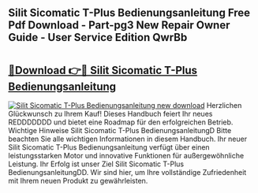 ## Silit Sicomatic T-Plus Bedienungsanleitung Free Pdf Download - Part-pg3 New Repair Owner Guide - User Service Edition QwrBb

# <h2><a href="http://df1oo3.blite.top/?on=Silit+Sicomatic+T-Plus+Bedienungsanleitung">🔗Download 👉🔴 Silit Sicomatic T-Plus Bedienungsanleitung</a></h2>

[![Silit Sicomatic T-Plus Bedienungsanleitung new download](https://i.imgur.com/lujVjoI.png)](http://df1oo3.blite.top/?on=Silit+Sicomatic+T-Plus+Bedienungsanleitung)
Herzlichen Glückwunsch zu Ihrem Kauf! Dieses Handbuch feiert Ihr neues REDDDDDDD und bietet eine Roadmap für den erfolgreichen Betrieb. Wichtige Hinweise Silit Sicomatic T-Plus BedienungsanleitungD Bitte beachten Sie alle wichtigen Informationen in diesem Handbuch. Ihr neuer Silit Sicomatic T-Plus Bedienungsanleitung verfügt über einen leistungsstarken Motor und innovative Funktionen für außergewöhnliche Leistung. Ihr Erfolg ist unser Ziel Silit Sicomatic T-Plus BedienungsanleitungDD. Wir sind hier, um Ihre vollständige Zufriedenheit mit Ihrem neuen Produkt zu gewährleisten.
